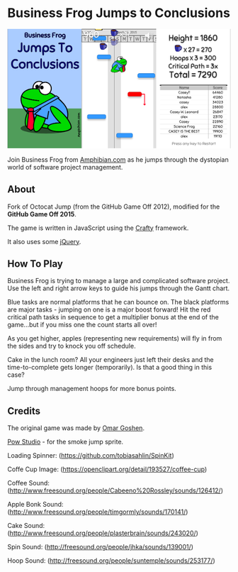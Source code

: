 Business Frog Jumps to Conclusions
============

![Business Frog Jumps to Conclusions](assets/images/ss-3.png)

Join Business Frog from [Amphibian.com](http://amphibian.com) as he jumps through
the dystopian world of software project management. 

About
-----
Fork of Octocat Jump (from the GitHub Game Off 2012), modified for the **GitHub Game Off 2015**.

The game is written in JavaScript using the [Crafty](http://craftyjs.com) framework.

It also uses some [jQuery](http://jquery.com/).

How To Play
-----------

Business Frog is trying to manage a large and complicated software project. Use the
left and right arrow keys to guide his jumps through the Gantt chart.

Blue tasks are normal platforms that he can bounce on. The black platforms are major tasks - jumping on one is
a major boost forward! Hit the red critical path tasks in sequence to get a multiplier bonus
at the end of the game...but if you miss one the count starts all over!

As you get higher, apples (representing new requirements) will fly in from the sides and 
try to knock you off schedule.

Cake in the lunch room?
All your engineers just left their desks and the time-to-complete gets longer (temporarily).
Is that a good thing in this case?

Jump through management hoops for more bonus points.


Credits
-------
The original game was made by [Omar Goshen](https://github.com/ogoshen).

[Pow Studio](http://powstudios.com/content/smoke-animation-pack-1) - for the smoke jump sprite.  



Loading Spinner: (https://github.com/tobiasahlin/SpinKit)

Coffe Cup Image: (https://openclipart.org/detail/193527/coffee-cup)

Coffee Sound: (http://www.freesound.org/people/Cabeeno%20Rossley/sounds/126412/)

Apple Bonk Sound: (http://www.freesound.org/people/timgormly/sounds/170141/)

Cake Sound: (http://www.freesound.org/people/plasterbrain/sounds/243020/)

Spin Sound: (http://freesound.org/people/jhka/sounds/139001/)

Hoop Sound: (http://freesound.org/people/suntemple/sounds/253177/)
